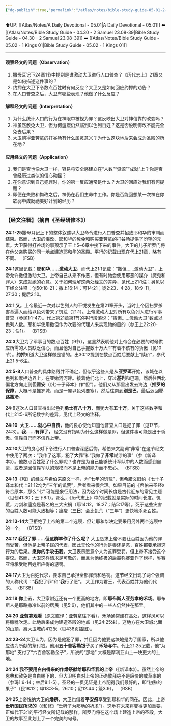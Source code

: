 ```yaml
---
{"dg-publish":true,"permalink":"/atlas/notes/bible-study-guide-05-01-2-samuel-24/"}
---
```


⬆️UP: [[Atlas/Notes/A Daily Devotional - 05.01\|A Daily Devotional - 05.01]]
⬅️ [[Atlas/Notes/Bible Study Guide - 04.30 - 2 Samuel 23.08-39\|Bible Study Guide - 04.30 - 2 Samuel 23.08-39]]
➡️ [[Atlas/Notes/Bible Study Guide - 05.02 - 1 Kings 01\|Bible Study Guide - 05.02 - 1 Kings 01]] 

---

#### 观察经文的问题（Observation）
1. 撒母耳记下24章1节中提到是谁激动大卫进行人口普查？《历代志上》21章又是如何描述这件事的？
2. 约押在大卫下令数点百姓时有何反应？大卫又是如何回应约押的劝告？
3. 在人口普查之后，大卫有哪些表现？他做了什么反应？

#### 解释经文的问题（Interpretation）
1. 为什么统计人口的行为在神眼中被视为罪？这反映出大卫对神信靠的改变吗？
2. 神虽然赦免大卫，但为何瘟疫仍然临到以色列百姓？这是否说明悔改不能完全免去后果？
3. 大卫购得亚劳拿的打谷场有什么属灵意义？为什么这块地后来会成为圣殿的所在地？

#### 应用经文的问题（Application）
1. 我们是否也像大卫一样，容易将安全感建立在“人数”“资源”“成就”上？你是否曾经历过类似的信心动摇？
2. 在你意识到自己犯罪时，你的第一反应通常是什么？大卫的回应对我们有何提醒？
3. 即便在失败和悔改之后，神仍在我们生命中工作。你是否能回想某一次神在你软弱中成就祂美好计划的经历？

---
### 【经文注释】（摘自《圣经研修本》）

**24:1-25**撒母耳记上下的整体叙述以大卫命令进行人口普查并招致耶和华的审判而结束。然而，大卫的悔改、耶和华的赦免和购买亚劳拿的打谷场提供了盼望的元素。大卫获得打谷场的事预示了王上5~6章中接下来的事件。大卫的儿子所罗门将在他父亲购买的同一地点建造耶和华的圣殿。平行的记载出现在代上21章，略有不同。 （FSB）

**24:1**这里记载：**耶和华……激动大卫**，而代上21:1记载：“撒但……激动大卫”，上帝允许撒但激动大卫。上帝自己从来不作恶，但有时祂会使用邪恶的媒介（魔鬼和罪人）来成就祂的心意。关于如何理解这两处经文的差异，见代上21:1注；另见以下经文注释：创50:18-21；撒上16:14；可14:21；徒2:23，4:28，18:9-11，27:30；提后2:10。

**24:1 又**。上帝最近一次对以色列人的不悦发生在第21章开头，当时上帝因扫罗杀害基遍人而给以色列带来了饥荒（21:1）。上帝激动大卫对所有以色列人进行军事普查（参民1:1-47）。代上第21章第1节的平行段落说：“撒但……激动大卫”数点以色列人数。耶和华使用撒但作为次要的代理人来实现祂的目的（参王上22:20-23；伯1）。 （BTSB）

**24:3**大卫为了军事目的数点百姓（9节），这显然表明他对上帝会在必要的时候供应所需的人员缺乏信心，而且他对自己手握数十万大军有着不该有的骄傲（见10节）。**约押**知道大卫这样做是错的。出30:12提到在数点百姓后要献上“赎价”，参代上21:5-6注。

**24:5-8**人口普查的具体路线并不确定，但似乎这些人是从**亚罗珥**开始，该城在以色列和摩押边界上，在亚嫩河河畔。接着他们北上，穿过**基列**和巴珊，然后往西北偏北方向走到**但雅安**（《七十子译本》作“但”）。他们又从那里出发去海边（**推罗的保障**，大概不是推罗城，而是一座以色列要塞），然后往南到**别是巴**，最后返回**耶路撒冷**。

**24:9**这次人口普查得出以色列**勇士有八十万**，而犹大有**五十万**。关于这些数字和代上21:5-6所记数字的差异，见代上经文的注释。

**24:10**  **大卫……就心中自责**，他的良心使他知道他普查人口是犯了罪（见17节，24:3）。**我……有罪了，** 经文没有指明为什么这样做是罪，但这件事可能是出于骄傲。信靠自己而不信靠上帝。

**24:10**大卫的良心对下令进行人口普查深感后悔。希伯来文副词“非常”在这节经文中使用了两次：“我作了这事，犯了**大**罪”和“我做了**非常**糊涂的事”（参《新译本》）。他数点百姓犯了什么罪呢？也许是为自己能够统计军队中的人数而感到自豪，或者是因信靠军队的规模而不是上帝的能力而不忠心。 （BTSB）

**24:13**《和》的经文与希伯来原文一样，为“七年的饥荒”，但希腊文旧约《七十子译本和代上21:12均为“三年的饥荒”，后者看来很合理。如果目前的《希伯来圣经》符合原本，那么“七” 可能是象征用法，因为这个时间长度是古代近东的常见主题（见创41:30；王下8:1）。那么，《历代志上》中的记载就是实际的时间长度。饥荒，刀剑和瘟疫是著名的三大灾祸（耶14:12，18:27；结5:17等）。死于这些灾害的百姓人数可能大致相等；瘟疫（**三日**）会比饥荒（“三年”）更快地杀死百姓。

**24:13-14**大卫拒绝了上帝的第二个选项，但让耶和华决定要采用另外两个选项中的一个。 （BTSB）

**24:17** **我犯了罪……但这群羊作了什么呢？** 大卫恳求上帝不要让百姓因为他的罪而受苦，但他是上帝子民的代表，因此无论他的行为是善还是恶，百姓都要承担这行为的后果。**愿你的手攻击我**，大卫表示愿意个人为这罪受罚，但上帝不接受这个提议。然而，大卫这样请求是可敬的，而且为他终极的后裔弥赛亚作了榜样，弥赛亚将承受祂百姓所应得的惩罚。

**24:17**大卫为百姓代求，要求自己承担全部罪责和惩罚。这节经文出现了两个强调的人称代词：“**我**犯了罪”和“**我**行了恶”。 大卫作为君王，代表百姓并为他们代求。 （BTSB）

**24:18** **你上去**，大卫家附近还有一个更高的地方，即**耶布斯人亚劳拿的禾场**。耶布斯人是耶路撒冷以前的居民（见5:6），他们其中的一些人仍然住在那里。

**24:20** **亚劳拿观看**（原文直译：亚劳拿往下看），禾场通常建在高处，这样风可以将糠秕吹走。此地后来成为建造圣殿的地点（见24:25注）。这地方在大卫城北面的山顶，离大卫城约412米（见438页插图）。

**24:23-24**大卫认为，因为是他犯了罪，并且因为他要这块地是为了国家，所以他应该为所献的祭付钱。他用**五十舍客勒银子**买了**禾场与牛**。代上21:25记载，他“为那地” 支付了“六百舍客勒金子”，所说的“那地” 大概是摩利亚山上一块更大的土地。

**24:24 我不要用白白得来的作燔祭献给耶和华我的上帝**（《新译本》）。虽然上帝的恩典和赦免是白白赐下的，但大卫明白对上帝的正确敬拜绝不是廉价的或草率的（参玛1:6-14；林后8:1-5）。圣经的一贯见证是上帝配得我们最好的，即“初熟的果子”（民18:12；申18:3-5，26:10；尼12:44；箴3:9）。 （RSB）

**24:25**上帝悦纳大卫的**燔祭**，大卫也借着**平安祭**享受到耶和华的同在。因此，上帝**垂听国民所求的**（《和修》“垂听了为那地的祈求”）。这地在未来将变得更加重要，正如代下3:1的平行经文所记载的那样，所罗门将在这个场上建造上帝的圣殿。大卫的故事至此划上了一个完美的句号。